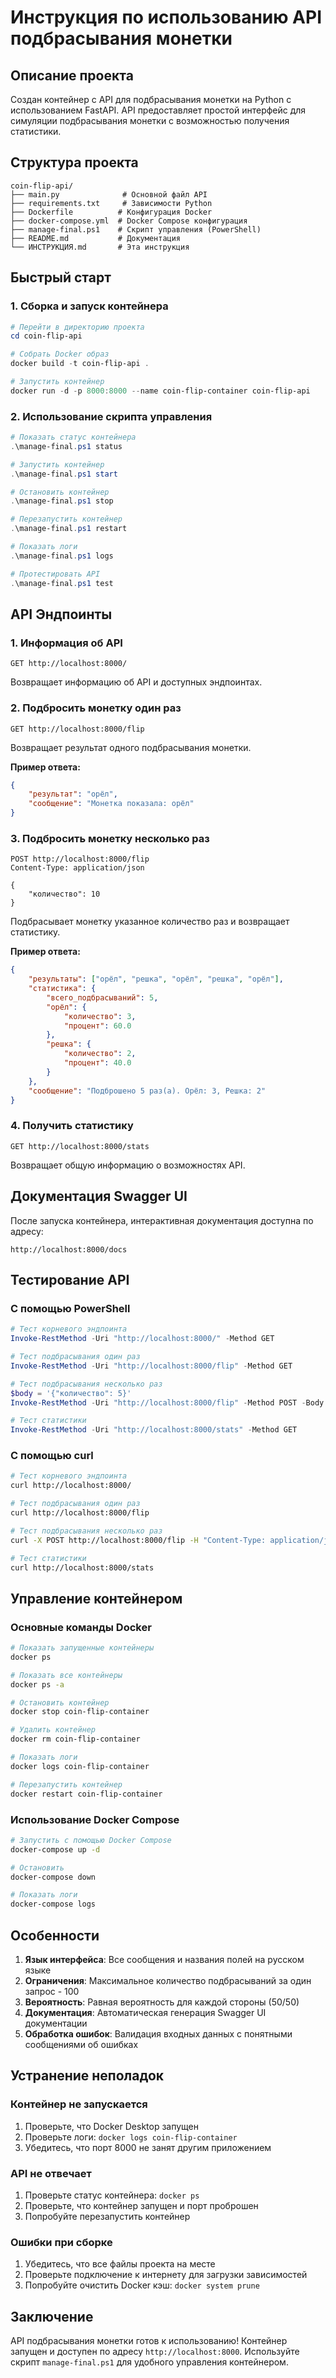 # Инструкция по использованию API подбрасывания монетки

## Описание проекта

Создан контейнер с API для подбрасывания монетки на Python с использованием FastAPI. API предоставляет простой интерфейс для симуляции подбрасывания монетки с возможностью получения статистики.

## Структура проекта

```
coin-flip-api/
├── main.py              # Основной файл API
├── requirements.txt     # Зависимости Python
├── Dockerfile          # Конфигурация Docker
├── docker-compose.yml  # Docker Compose конфигурация
├── manage-final.ps1    # Скрипт управления (PowerShell)
├── README.md           # Документация
└── ИНСТРУКЦИЯ.md       # Эта инструкция
```

## Быстрый старт

### 1. Сборка и запуск контейнера

```powershell
# Перейти в директорию проекта
cd coin-flip-api

# Собрать Docker образ
docker build -t coin-flip-api .

# Запустить контейнер
docker run -d -p 8000:8000 --name coin-flip-container coin-flip-api
```

### 2. Использование скрипта управления

```powershell
# Показать статус контейнера
.\manage-final.ps1 status

# Запустить контейнер
.\manage-final.ps1 start

# Остановить контейнер
.\manage-final.ps1 stop

# Перезапустить контейнер
.\manage-final.ps1 restart

# Показать логи
.\manage-final.ps1 logs

# Протестировать API
.\manage-final.ps1 test
```

## API Эндпоинты

### 1. Информация об API
```
GET http://localhost:8000/
```
Возвращает информацию об API и доступных эндпоинтах.

### 2. Подбросить монетку один раз
```
GET http://localhost:8000/flip
```
Возвращает результат одного подбрасывания монетки.

**Пример ответа:**
```json
{
    "результат": "орёл",
    "сообщение": "Монетка показала: орёл"
}
```

### 3. Подбросить монетку несколько раз
```
POST http://localhost:8000/flip
Content-Type: application/json

{
    "количество": 10
}
```
Подбрасывает монетку указанное количество раз и возвращает статистику.

**Пример ответа:**
```json
{
    "результаты": ["орёл", "решка", "орёл", "решка", "орёл"],
    "статистика": {
        "всего_подбрасываний": 5,
        "орёл": {
            "количество": 3,
            "процент": 60.0
        },
        "решка": {
            "количество": 2,
            "процент": 40.0
        }
    },
    "сообщение": "Подброшено 5 раз(а). Орёл: 3, Решка: 2"
}
```

### 4. Получить статистику
```
GET http://localhost:8000/stats
```
Возвращает общую информацию о возможностях API.

## Документация Swagger UI

После запуска контейнера, интерактивная документация доступна по адресу:
```
http://localhost:8000/docs
```

## Тестирование API

### С помощью PowerShell
```powershell
# Тест корневого эндпоинта
Invoke-RestMethod -Uri "http://localhost:8000/" -Method GET

# Тест подбрасывания один раз
Invoke-RestMethod -Uri "http://localhost:8000/flip" -Method GET

# Тест подбрасывания несколько раз
$body = '{"количество": 5}'
Invoke-RestMethod -Uri "http://localhost:8000/flip" -Method POST -Body $body -ContentType "application/json"

# Тест статистики
Invoke-RestMethod -Uri "http://localhost:8000/stats" -Method GET
```

### С помощью curl
```bash
# Тест корневого эндпоинта
curl http://localhost:8000/

# Тест подбрасывания один раз
curl http://localhost:8000/flip

# Тест подбрасывания несколько раз
curl -X POST http://localhost:8000/flip -H "Content-Type: application/json" -d '{"количество": 5}'

# Тест статистики
curl http://localhost:8000/stats
```

## Управление контейнером

### Основные команды Docker
```bash
# Показать запущенные контейнеры
docker ps

# Показать все контейнеры
docker ps -a

# Остановить контейнер
docker stop coin-flip-container

# Удалить контейнер
docker rm coin-flip-container

# Показать логи
docker logs coin-flip-container

# Перезапустить контейнер
docker restart coin-flip-container
```

### Использование Docker Compose
```bash
# Запустить с помощью Docker Compose
docker-compose up -d

# Остановить
docker-compose down

# Показать логи
docker-compose logs
```

## Особенности

1. **Язык интерфейса**: Все сообщения и названия полей на русском языке
2. **Ограничения**: Максимальное количество подбрасываний за один запрос - 100
3. **Вероятность**: Равная вероятность для каждой стороны (50/50)
4. **Документация**: Автоматическая генерация Swagger UI документации
5. **Обработка ошибок**: Валидация входных данных с понятными сообщениями об ошибках

## Устранение неполадок

### Контейнер не запускается
1. Проверьте, что Docker Desktop запущен
2. Проверьте логи: `docker logs coin-flip-container`
3. Убедитесь, что порт 8000 не занят другим приложением

### API не отвечает
1. Проверьте статус контейнера: `docker ps`
2. Проверьте, что контейнер запущен и порт проброшен
3. Попробуйте перезапустить контейнер

### Ошибки при сборке
1. Убедитесь, что все файлы проекта на месте
2. Проверьте подключение к интернету для загрузки зависимостей
3. Попробуйте очистить Docker кэш: `docker system prune`

## Заключение

API подбрасывания монетки готов к использованию! Контейнер запущен и доступен по адресу `http://localhost:8000`. Используйте скрипт `manage-final.ps1` для удобного управления контейнером. 